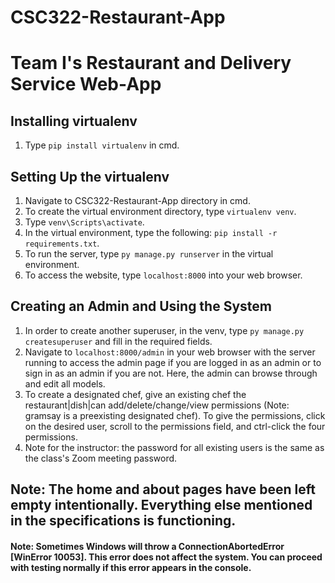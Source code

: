 # CSC322-Restaurant-App
# Team I's Restaurant and Delivery Service Web-App
## Installing virtualenv
1) Type ```pip install virtualenv``` in cmd.
## Setting Up the virtualenv
1) Navigate to CSC322-Restaurant-App directory in cmd.
1) To create the virtual environment directory, type ```virtualenv venv```.
1) Type ```venv\Scripts\activate```.
1) In the virtual environment, type the following: ```pip install -r requirements.txt```.
1) To run the server, type ```py manage.py runserver``` in the virtual environment.
1) To access the website, type ```localhost:8000``` into your web browser.
## Creating an Admin and Using the System
1) In order to create another superuser, in the venv, type ```py manage.py createsuperuser``` and fill in the required fields.
1) Navigate to ```localhost:8000/admin``` in your web browser with the server running to access the admin page if you are logged in as an admin or to sign in as an admin if you are not. Here, the admin can browse through and edit all models.
1) To create a designated chef, give an existing chef the restaurant|dish|can add/delete/change/view permissions (Note: gramsay is a preexisting designated chef). To give the permissions, click on the desired user, scroll to the permissions field, and ctrl-click the four permissions.
1) Note for the instructor: the password for all existing users is the same as the class's Zoom meeting password.

## Note: The home and about pages have been left empty intentionally. Everything else mentioned in the specifications is functioning.

#### Note: Sometimes Windows will throw a ConnectionAbortedError [WinError 10053]. This error does not affect the system. You can proceed with testing normally if this error appears in the console.
